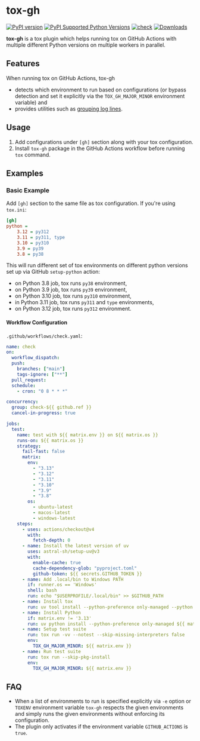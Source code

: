 # tox-gh

[![PyPI version](https://badge.fury.io/py/tox-gh.svg)](https://badge.fury.io/py/tox-gh)
[![PyPI Supported Python Versions](https://img.shields.io/pypi/pyversions/tox-gh.svg)](https://pypi.python.org/pypi/tox-gh/)
[![check](https://github.com/tox-dev/tox-gh/actions/workflows/check.yaml/badge.svg)](https://github.com/tox-dev/tox-gh/actions/workflows/check.yaml)
[![Downloads](https://static.pepy.tech/badge/tox-gh/month)](https://pepy.tech/project/tox-gh)

**tox-gh** is a tox plugin which helps running tox on GitHub Actions with multiple different Python versions on multiple
workers in parallel.

## Features

When running tox on GitHub Actions, tox-gh

- detects which environment to run based on configurations (or bypass detection and set it explicitly via the
  `TOX_GH_MAJOR_MINOR` environment variable) and
- provides utilities such as
  [grouping log lines](https://github.com/actions/toolkit/blob/main/docs/commands.md#group-and-ungroup-log-lines).

## Usage

1. Add configurations under `[gh]` section along with your tox configuration.
2. Install `tox-gh` package in the GitHub Actions workflow before running `tox` command.

## Examples

### Basic Example

Add `[gh]` section to the same file as tox configuration. If you're using `tox.ini`:

```ini
[gh]
python =
    3.12 = py312
    3.11 = py311, type
    3.10 = py310
    3.9 = py39
    3.8 = py38
```

This will run different set of tox environments on different python versions set up via GitHub `setup-python` action:

- on Python 3.8 job, tox runs `py38` environment,
- on Python 3.9 job, tox runs `py39` environment,
- on Python 3.10 job, tox runs `py310` environment,
- in Python 3.11 job, tox runs `py311` and `type` environments,
- on Python 3.12 job, tox runs `py312` environment.

#### Workflow Configuration

`.github/workflows/check.yaml`:

```yaml
name: check
on:
  workflow_dispatch:
  push:
    branches: ["main"]
    tags-ignore: ["**"]
  pull_request:
  schedule:
    - cron: "0 8 * * *"

concurrency:
  group: check-${{ github.ref }}
  cancel-in-progress: true

jobs:
  test:
    name: test with ${{ matrix.env }} on ${{ matrix.os }}
    runs-on: ${{ matrix.os }}
    strategy:
      fail-fast: false
      matrix:
        env:
          - "3.13"
          - "3.12"
          - "3.11"
          - "3.10"
          - "3.9"
          - "3.8"
        os:
          - ubuntu-latest
          - macos-latest
          - windows-latest
    steps:
      - uses: actions/checkout@v4
        with:
          fetch-depth: 0
      - name: Install the latest version of uv
        uses: astral-sh/setup-uv@v3
        with:
          enable-cache: true
          cache-dependency-glob: "pyproject.toml"
          github-token: ${{ secrets.GITHUB_TOKEN }}
      - name: Add .local/bin to Windows PATH
        if: runner.os == 'Windows'
        shell: bash
        run: echo "$USERPROFILE/.local/bin" >> $GITHUB_PATH
      - name: Install tox
        run: uv tool install --python-preference only-managed --python 3.13 tox --with tox-uv --with tox-gh
      - name: Install Python
        if: matrix.env != '3.13'
        run: uv python install --python-preference only-managed ${{ matrix.env }}
      - name: Setup test suite
        run: tox run -vv --notest --skip-missing-interpreters false
        env:
          TOX_GH_MAJOR_MINOR: ${{ matrix.env }}
      - name: Run test suite
        run: tox run --skip-pkg-install
        env:
          TOX_GH_MAJOR_MINOR: ${{ matrix.env }}
```

## FAQ

- When a list of environments to run is specified explicitly via `-e` option or `TOXENV` environment variable `tox-gh`
  respects the given environments and simply runs the given environments without enforcing its configuration.
- The plugin only activates if the environment variable `GITHUB_ACTIONS` is `true`.
